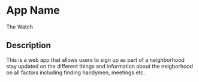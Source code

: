 # App Name
The Watch

## Description
This is a web app that allows users to sign up as part of a neighborhood  stay updated on the different things and information about the neigborhood on all factors including finding handymen, meetings etc.

##